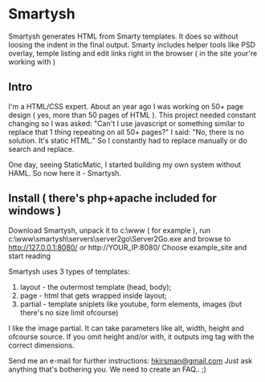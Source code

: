 Smartysh
==============

Smartysh generates HTML from Smarty templates. It does so without loosing the indent in the final output. Smarty includes helper tools like PSD overlay, temple listing and edit links right in the browser ( in the site your're working with )

## Intro

I'm a HTML/CSS expert. About an year ago I was working on 50+ page design ( yes, more than 50 pages of HTML ). This project needed constant changing so I was asked: "Can't I use javascript or something similar to replace that 1 thing repeating on all 50+ pages?" I said: "No, there is no solution. It's static HTML." So I constantly had to replace manually or do search and replace.

One day, seeing StaticMatic, I started building my own system without HAML. So now here it - Smartysh.

## Install ( there's php+apache included for windows )

Download Smartysh, unpack it to c:\www ( for example ), run c:\www\smartysh\servers\server2go\Server2Go.exe and browse to http://127.0.0.1:8080/ or http://YOUR_IP:8080/ Choose example_site and start reading

Smartysh uses 3 types of templates:

1. layout - the outermost template (head, body);
2. page - html that gets wrapped inside layout;
3. partial - template sniplets like youtube, form elements, images (but there's no size limit ofcourse)

I like the image partial. It can take parameters like alt, width, height and ofcourse source. If you omit height and/or with, it outputs img tag with the correct dimensions.

Send me an e-mail for further instructions: hkirsman@gmail.com Just ask anything that's bothering you. We need to create an FAQ.. ;)